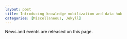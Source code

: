```yaml
---
layout: post
title: Introducing knowledge mobilization and data hub
categories: [Miscellaneous, Jekyll]
---
```


News and events are released on this page.

